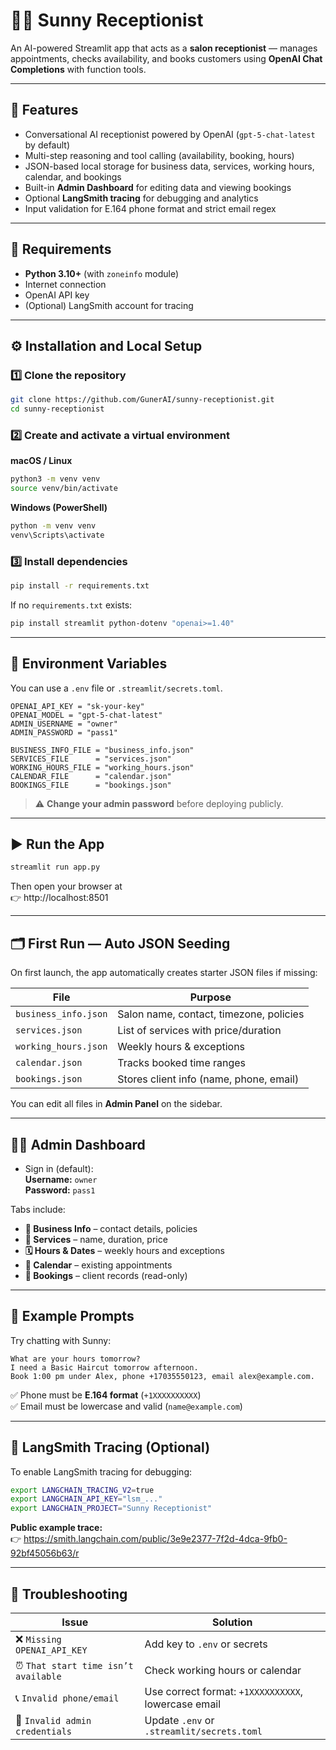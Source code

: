 # 💇‍♀️ Sunny Receptionist

An AI-powered Streamlit app that acts as a **salon receptionist** — manages appointments, checks availability, and books customers using **OpenAI Chat Completions** with function tools.

---

## 🌟 Features

- Conversational AI receptionist powered by OpenAI (`gpt-5-chat-latest` by default)  
- Multi-step reasoning and tool calling (availability, booking, hours)  
- JSON-based local storage for business data, services, working hours, calendar, and bookings  
- Built-in **Admin Dashboard** for editing data and viewing bookings  
- Optional **LangSmith tracing** for debugging and analytics  
- Input validation for E.164 phone format and strict email regex  

---

## 🧰 Requirements

- **Python 3.10+** (with `zoneinfo` module)
- Internet connection
- OpenAI API key
- (Optional) LangSmith account for tracing

---

## ⚙️ Installation and Local Setup

### 1️⃣ Clone the repository
```bash
git clone https://github.com/GunerAI/sunny-receptionist.git
cd sunny-receptionist
```

### 2️⃣ Create and activate a virtual environment
**macOS / Linux**
```bash
python3 -m venv venv
source venv/bin/activate
```

**Windows (PowerShell)**
```bash
python -m venv venv
venv\Scripts\activate
```

### 3️⃣ Install dependencies
```bash
pip install -r requirements.txt
```
If no `requirements.txt` exists:
```bash
pip install streamlit python-dotenv "openai>=1.40"
```

---

## 🔑 Environment Variables

You can use a `.env` file or `.streamlit/secrets.toml`.

```env
OPENAI_API_KEY = "sk-your-key"
OPENAI_MODEL = "gpt-5-chat-latest"
ADMIN_USERNAME = "owner"
ADMIN_PASSWORD = "pass1"

BUSINESS_INFO_FILE = "business_info.json"
SERVICES_FILE      = "services.json"
WORKING_HOURS_FILE = "working_hours.json"
CALENDAR_FILE      = "calendar.json"
BOOKINGS_FILE      = "bookings.json"
```

> ⚠️ **Change your admin password** before deploying publicly.

---

## ▶️ Run the App

```bash
streamlit run app.py
```

Then open your browser at  
👉 http://localhost:8501

---

## 🗂️ First Run — Auto JSON Seeding

On first launch, the app automatically creates starter JSON files if missing:

| File | Purpose |
|------|----------|
| `business_info.json` | Salon name, contact, timezone, policies |
| `services.json` | List of services with price/duration |
| `working_hours.json` | Weekly hours & exceptions |
| `calendar.json` | Tracks booked time ranges |
| `bookings.json` | Stores client info (name, phone, email) |

You can edit all files in **Admin Panel** on the sidebar.

---

## 🧑‍💼 Admin Dashboard

- Sign in (default):  
  **Username:** `owner`  
  **Password:** `pass1`

Tabs include:
- **🏪 Business Info** – contact details, policies  
- **💈 Services** – name, duration, price  
- **🗓 Hours & Dates** – weekly hours and exceptions  
- **📅 Calendar** – existing appointments  
- **👤 Bookings** – client records (read-only)

---

## 🧠 Example Prompts

Try chatting with Sunny:
```
What are your hours tomorrow?
I need a Basic Haircut tomorrow afternoon.
Book 1:00 pm under Alex, phone +17035550123, email alex@example.com.
```

✅ Phone must be **E.164 format** (`+1XXXXXXXXXX`)  
✅ Email must be lowercase and valid (`name@example.com`)

---

## 🧭 LangSmith Tracing (Optional)

To enable LangSmith tracing for debugging:

```bash
export LANGCHAIN_TRACING_V2=true
export LANGCHAIN_API_KEY="lsm_..."
export LANGCHAIN_PROJECT="Sunny Receptionist"
```

**Public example trace:**  
👉 https://smith.langchain.com/public/3e9e2377-7f2d-4dca-9fb0-92bf45056b63/r

---

## 🧩 Troubleshooting

| Issue | Solution |
|-------|-----------|
| ❌ `Missing OPENAI_API_KEY` | Add key to `.env` or secrets |
| ⏰ `That start time isn’t available` | Check working hours or calendar |
| 📞 `Invalid phone/email` | Use correct format: `+1XXXXXXXXXX`, lowercase email |
| 🔐 `Invalid admin credentials` | Update `.env` or `.streamlit/secrets.toml` |

